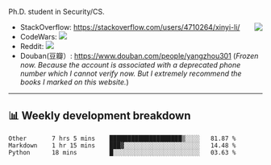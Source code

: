Ph.D. student in Security/CS.

<img align="right" src="https://github-readme-stats.vercel.app/api?username=li-xin-yi&count_private=true&show_icons=true&hide_title=true&theme=tokyonight" />

- StackOverflow: https://stackoverflow.com/users/4710264/xinyi-li/
- CodeWars: [![](https://www.codewars.com/users/xy-li/badges/micro)](https://www.codewars.com/users/xy-li/)
- Reddit: [![](https://img.shields.io/reddit/user-karma/combined/xy-li?style=social)](https://www.reddit.com/user/xy-li/)
- Douban(豆瓣）: https://www.douban.com/people/yangzhou301  (*Frozen now. Because the account is associated with a deprecated phone number which I cannot verify now. But I extremely recommend the books I marked on this website.*)

---

## 📊 Weekly development breakdown

<!--START_SECTION:waka-->
```text
Other       7 hrs 5 mins    ████████████████████▒░░░░   81.87 % 
Markdown    1 hr 15 mins    ███▓░░░░░░░░░░░░░░░░░░░░░   14.48 % 
Python      18 mins         █░░░░░░░░░░░░░░░░░░░░░░░░   03.63 % 
```
<!--END_SECTION:waka-->
